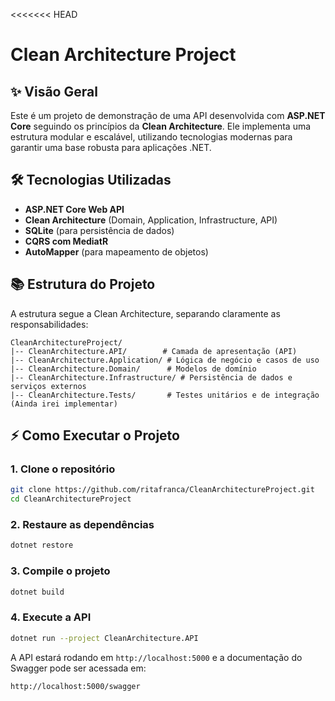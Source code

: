 <<<<<<< HEAD
# Clean Architecture Project

## ✨ Visão Geral
Este é um projeto de demonstração de uma API desenvolvida com **ASP.NET Core** seguindo os princípios da **Clean Architecture**. Ele implementa uma estrutura modular e escalável, utilizando tecnologias modernas para garantir uma base robusta para aplicações .NET.

## 🛠️ Tecnologias Utilizadas
- **ASP.NET Core Web API**
- **Clean Architecture** (Domain, Application, Infrastructure, API)
- **SQLite** (para persistência de dados)
- **CQRS com MediatR**
- **AutoMapper** (para mapeamento de objetos)

## 📚 Estrutura do Projeto
A estrutura segue a Clean Architecture, separando claramente as responsabilidades:

```
CleanArchitectureProject/
|-- CleanArchitecture.API/        # Camada de apresentação (API)
|-- CleanArchitecture.Application/ # Lógica de negócio e casos de uso
|-- CleanArchitecture.Domain/      # Modelos de domínio
|-- CleanArchitecture.Infrastructure/ # Persistência de dados e serviços externos
|-- CleanArchitecture.Tests/       # Testes unitários e de integração (Ainda irei implementar) 
```

## ⚡ Como Executar o Projeto

### 1. Clone o repositório
```sh
git clone https://github.com/ritafranca/CleanArchitectureProject.git
cd CleanArchitectureProject
```

### 2. Restaure as dependências
```sh
dotnet restore
```

### 3. Compile o projeto
```sh
dotnet build
```

### 4. Execute a API
```sh
dotnet run --project CleanArchitecture.API
```

A API estará rodando em `http://localhost:5000` e a documentação do Swagger pode ser acessada em:
```
http://localhost:5000/swagger
```



